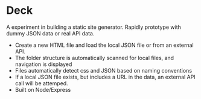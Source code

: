 # Deck

A experiment in building a static site generator. Rapidly prototype with dummy JSON data or real API data. 

* Create a new HTML file and load the local JSON file or from an external API. 
* The folder structure is automatically scanned for local files, and navigation is displayed
* Files automatically detect css and JSON based on naming conventions
* If a local JSON file exists, but includes a URL in the data, an external API call will be attemped.
* Built on Node/Express